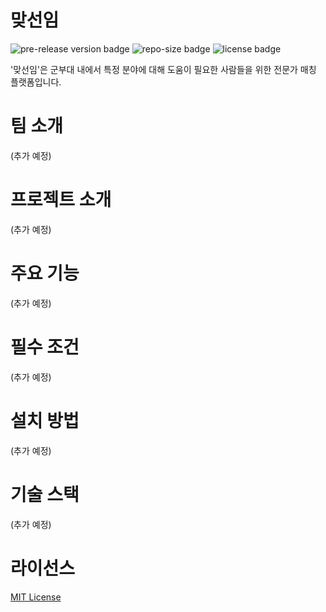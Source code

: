 # 맞선임

![pre-release version badge](https://img.shields.io/github/v/release/osamhack2021/APP_Matseonim_CupHoldings?include_prereleases)
![repo-size badge](https://img.shields.io/github/repo-size/osamhack2021/APP_Matseonim_CupHoldings)
![license badge](https://img.shields.io/github/license/osamhack2021/APP_Matseonim_CupHoldings)

'맞선임'은 군부대 내에서 특정 분야에 대해 도움이 필요한 사람들을 위한 전문가 매칭 플랫폼입니다.

# 팀 소개

(추가 예정)

# 프로젝트 소개

(추가 예정)

# 주요 기능

(추가 예정)

# 필수 조건

(추가 예정)

# 설치 방법

(추가 예정)

# 기술 스택

(추가 예정)

# 라이선스

[MIT License](https://github.com/osamhack2021/APP_Matseonim_CupHoldings/blob/main/LICENSE)